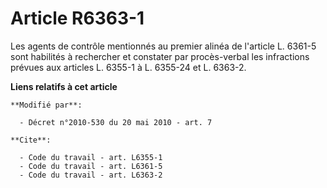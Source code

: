 # Article R6363-1

Les agents de contrôle mentionnés au premier alinéa de l'article L. 6361-5 sont habilités à rechercher et constater par
procès-verbal les infractions prévues aux articles L. 6355-1 à L. 6355-24 et L. 6363-2.

**Liens relatifs à cet article**

	**Modifié par**:

	  - Décret n°2010-530 du 20 mai 2010 - art. 7

	**Cite**:

	  - Code du travail - art. L6355-1
	  - Code du travail - art. L6361-5
	  - Code du travail - art. L6363-2
